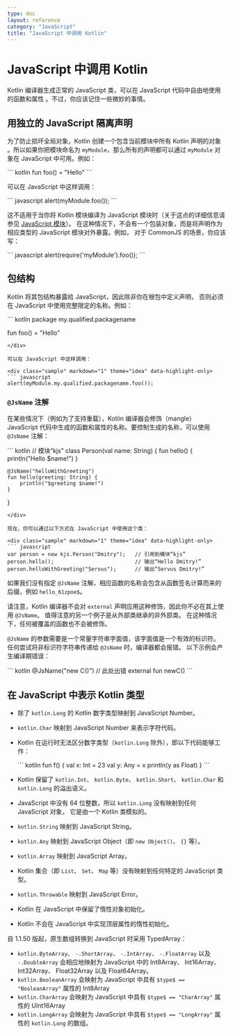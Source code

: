 ```yaml
---
type: doc
layout: reference
category: "JavaScript"
title: "JavaScript 中调用 Kotlin"
---
```


# JavaScript 中调用 Kotlin

Kotlin 编译器生成正常的 JavaScript 类，可以在 JavaScript 代码中自由地使用的函数和属性
。不过，你应该记住一些微妙的事情。

## 用独立的 JavaScript 隔离声明

为了防止损坏全局对象，Kotlin 创建一个包含当前模块中所有 Kotlin 声明的对象
。所以如果你把模块命名为 `myModule`，那么所有的声明都可以<!--
-->通过 `myModule` 对象在 JavaScript 中可用。例如：

<div class="sample" markdown="1" theme="idea" data-highlight-only>
``` kotlin
fun foo() = "Hello"
```
</div>

可以在 JavaScript 中这样调用：

<div class="sample" markdown="1" theme="idea" data-highlight-only>
``` javascript
alert(myModule.foo());
```
</div>

这不适用于当你将 Kotlin 模块编译为 JavaScript 模块时（关于这点的详细信息请参见 [JavaScript 模块](js-modules.html)）。
在这种情况下，不会有一个包装对象，而是将声明作为相应类型的 JavaScript 模块对外暴露。例如，
对于 CommonJS 的场景，你应该写：

<div class="sample" markdown="1" theme="idea" data-highlight-only>
``` javascript
alert(require('myModule').foo());
```
</div>


## 包结构

Kotlin 将其包结构暴露给 JavaScript，因此除非你在根包中定义声明，
否则必须在 JavaScript 中使用完整限定的名称。例如：

<div class="sample" markdown="1" theme="idea" data-highlight-only>
``` kotlin
package my.qualified.packagename

fun foo() = "Hello"
```
</div>

可以在 JavaScript 中这样调用：

<div class="sample" markdown="1" theme="idea" data-highlight-only>
``` javascript
alert(myModule.my.qualified.packagename.foo());
```
</div>


### `@JsName` 注解

在某些情况下（例如为了支持重载），Kotlin 编译器会修饰（mangle） JavaScript 代码中生成的函数和属性<!--
-->的名称。要控制生成的名称，可以使用 `@JsName` 注解：

<div class="sample" markdown="1" theme="idea" data-highlight-only>
``` kotlin
// 模块“kjs”
class Person(val name: String) {
    fun hello() {
        println("Hello $name!")
    }

    @JsName("helloWithGreeting")
    fun hello(greeting: String) {
        println("$greeting $name!")
    }
}
```
</div>

现在，你可以通过以下方式在 JavaScript 中使用这个类：

<div class="sample" markdown="1" theme="idea" data-highlight-only>
``` javascript
var person = new kjs.Person("Dmitry");   // 引用到模块“kjs”
person.hello();                          // 输出“Hello Dmitry!”
person.helloWithGreeting("Servus");      // 输出“Servus Dmitry!”
```
</div>

如果我们没有指定 `@JsName` 注解，相应函数的名称会包含<!--
-->从函数签名计算而来的后缀，例如 `hello_61zpoe$`。

请注意，Kotlin 编译器不会对 `external` 声明应用这种修饰，因此你不必在其上<!--
-->使用 `@JsName`。 值得注意的另一个例子是从外部类继承的非外部类。
在这种情况下，任何被覆盖的函数也不会被修饰。

`@JsName` 的参数需要是一个常量字符串字面值，该字面值是一个有效的标识符。
任何尝试将非标识符字符串传递给 `@JsName` 时，编译器都会报错。
以下示例会产生编译期错误：

<div class="sample" markdown="1" theme="idea" data-highlight-only>
``` kotlin
@JsName("new C()")   // 此处出错
external fun newC()
```
</div>


## 在 JavaScript 中表示 Kotlin 类型

* 除了 `kotlin.Long` 的 Kotlin 数字类型映射到 JavaScript Number。
* `kotlin.Char` 映射到 JavaScript Number 来表示字符代码。
* Kotlin 在运行时无法区分数字类型（`kotlin.Long` 除外），即以下代码能够工作：
  <div class="sample" markdown="1" theme="idea" data-highlight-only>
  ``` kotlin
  fun f() {
      val x: Int = 23
      val y: Any = x
      println(y as Float)
  }
  ```
  </div>

* Kotlin 保留了 `kotlin.Int`、 `kotlin.Byte`、 `kotlin.Short`、 `kotlin.Char` 和 `kotlin.Long` 的溢出语义。
* JavaScript 中没有 64 位整数，所以 `kotlin.Long` 没有映射到任何 JavaScript 对象，
  它是由一个 Kotlin 类模拟的。
* `kotlin.String` 映射到 JavaScript String。
* `kotlin.Any` 映射到 JavaScript Object（即 `new Object()`、 `{}` 等）。
* `kotlin.Array` 映射到 JavaScript Array。
* Kotlin 集合（即 `List`、 `Set`、 `Map` 等）没有映射到任何特定的 JavaScript 类型。
* `kotlin.Throwable` 映射到 JavaScript Error。
* Kotlin 在 JavaScript 中保留了惰性对象初始化。
* Kotlin 不会在 JavaScript 中实现顶层属性的惰性初始化。

自 1.1.50 版起，原生数组转换到 JavaScript 时采用 TypedArray：

* `kotlin.ByteArray`、 `-.ShortArray`、 `-.IntArray`、 `-.FloatArray` 以及 `-.DoubleArray` 会相应地映射为
   JavaScript 中的 Int8Array、 Int16Array、 Int32Array、 Float32Array 以及 Float64Array。
* `kotlin.BooleanArray` 会映射为 JavaScript 中具有 `$type$ == "BooleanArray"` 属性的 Int8Array
* `kotlin.CharArray` 会映射为 JavaScript 中具有 `$type$ == "CharArray"` 属性的 UInt16Array
* `kotlin.LongArray` 会映射为 JavaScript 中具有 `$type$ == "LongArray"` 属性的 `kotlin.Long` 的数组。

